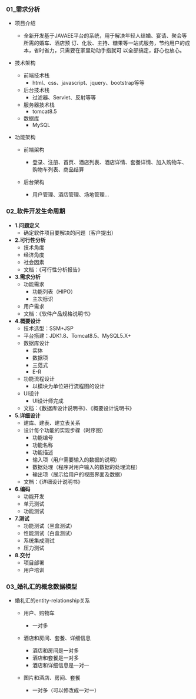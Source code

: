 ### 01_需求分析

* 项目介绍

  * 全新开发基于JAVAEE平台的系统，用于解决年轻人结婚、宴请、聚会等所需的婚车、酒店预 订、化妆、主持、糖果等一站式服务，节约用户的成本，省时省力，只需要在家里动动手指就可 以全部搞定，舒心也放心。

* 技术架构

  * 前端技术栈
    * html、css、javascript、jquery、bootstrap等等
  * 后台技术栈
    * 过滤器、Servlet、反射等等
  * 服务器技术栈
    * tomcat8.5
  * 数据库
    * MySQL

* 功能架构

  * 前端架构

    * 登录、注册、首页、酒店列表、酒店详情、套餐详情、加入购物车、购物车列表、商品结算

  * 后台架构

    * 用户管理、酒店管理、场地管理...

    

    

### 

### 02_软件开发生命周期
- **1.问题定义**
    - 确定软件项目要解决的问题（客户提出）
- **2.可行性分析**
    - 技术角度
    - 经济角度
    - 社会因素
    - 文档：《可行性分析报告》
- **3.需求分析**
    - 功能需求
        - 功能列表（HIPO）
        - 主次标识
    - 用户需求
    - 文档：《软件产品规格说明书》
- **4.概要设计**
    - 技术选型：SSM+JSP
    - 平台搭建：JDK1.8、Tomcat8.5、MySQL5.X+
    - 数据库设计
        - 实体
        - 数据项
        - 三范式
        - E-R
    - 功能流程设计
        - 以模块为单位进行流程图的设计 
    - UI设计
        - UI设计师完成 
    - 文档：《数据库设计说明书》、《概要设计说明书》
- **5.详细设计**
    - 建库、建表、建立表关系
    - 设计每个功能的实现步骤（时序图）
        - 功能编号
        - 功能名称
        - 功能描述
        - 输入项（用户需要输入的数据的说明）
        - 数据处理（程序对用户输入的数据的处理流程）
        - 输出项（展示给用户的视图界面及数据）
    - 文档：《详细设计说明书》
- **6.编码**
    - 功能开发
    - 单元测试
    - 功能测试
- **7.测试**
    - 功能测试（黑盒测试）
    - 性能测试（白盒测试）
    - 系统集成测试
    - 压力测试
- **8.交付**
    - 项目部署
    - 用户培训

### 03_婚礼汇的概念数据模型

* 婚礼汇的entity-relationship关系

  * 用户、购物车

    * 一对多

  * 酒店和房间、套餐、详细信息

    * 酒店和房间是一对多
    * 酒店和套餐是一对多
    * 酒店和详细信息是一对一

  * 图片和酒店、房间、套餐

    * 一对多（可以修改成一对一）
